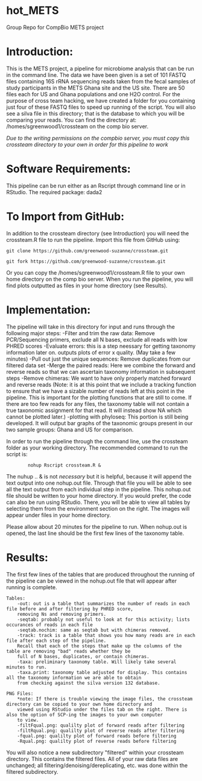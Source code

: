 # hot_METS
Group Repo for CompBio METS project

# Introduction:
  This is the METS project, a pipeline for microbiome analysis that can be run in the command line. The data we have been given is a set 
  of 101 FASTQ files containing 16S rRNA sequencing reads taken from the fecal samples of study participants in the METS Ghana site and 
  the US site. There are 50 files each for US and Ghana populations and one H2O control. For the purpose of cross team hacking, we have 
  created a folder for you containing just four of these FASTQ files to speed up running of the script. You will also see a silva file in 
  this directory; that is the database to which you will be comparing your reads. You can find the directory at: 
/homes/sgreenwood1/crossteam on the comp bio server. 

*Due to the writing permissions on the compbio server, you must copy this crossteam directory to your own in order for this pipeline to work*
          
# Software Requirements:
This pipeline can be run either as an Rscript through command line or in RStudio. The required package: dada2

# To Import from GitHub:
In addition to the crossteam directory (see Introduction) you will need the crossteam.R file to run the pipeline. 
Import this file from GitHub using:

	git clone https://github.com/greenwood-suzanne/crossteam.git

	git fork https://github.com/greenwood-suzanne/crossteam.git

Or you can copy the /homes/sgreenwood1/crossteam.R file to your own home directory on the comp bio server. When you run the pipeline, you will find plots outputted as files in your home directory (see Results).
  
# Implementation:
   The pipeline will take in this directory for input and runs through the following major steps:
      -Filter and trim the raw data: Remove PCR/Sequencing primers, exclude all N bases, exclude all reads with low PHRED scores
			-Evaluate errors: this is a step neessary for getting taxonomy information later on. outputs plots of
			error x quality. (May take a few minutes)
      -Pull out just the unique sequences: Remove duplicates from our filtered data set
      -Merge the paired reads: Here we combine the forward and reverse reads so that we can ascertain taxonomy information 
      in subsequent steps
      -Remove chimeras: We want to have only properly matched forward and reverse reads 
          (Note: it is at this point that we include a tracking function to ensure that we have a sizable number of reads left at this
          point in the pipeline. This is important for the plotting functions that are still to come. If there are too few reads for any 
          files, the taxonomy table will not contain a true taxonomic assignment for that read. It will instead show NA which cannot be 
          plotted later.)
      -plotting with phyloseq: This portion is still being developed. It will output bar graphs of the taxonomic groups present in our
      two sample groups: Ghana and US for comparison.

In order to run the pipeline through the command line, use the crossteam folder as your working directory. The recommended 
command to run the script is: 
			
			nohup Rscript crossteam.R &
			
The nuhup .. & is not *necessary* but it is helpful, because it will append the text output into one nohup.out file. Through that file
you will be able to see all the text output from each individual step in the pipeline. This nohup.out file should be written to your home 
directory. If you would prefer, the code can also be run using RStudio. There, you will be able to view all tables by selecting them from
the environment section on the right. The images will appear under files in your home directory. 

Please allow about 20 minutes for the pipeline to run. When nohup.out is opened, the last line should be the first few lines of the taxonomy table.
																																																																
# Results:																						
The first few lines of the tables that are produced throughout the running of the pipeline can be viewed in the nohup.out file that
will appear after running is complete.

	Tables:
		-out: out is a table that summarizes the number of reads in each file before and after filtering by PHRED score, 
		removing Ns and removing primers.
		-seqtab: probably not useful to look at for this activity; lists occurances of reads in each file
		-seqtab.nochim: same as seqtab but with chimeras removed. 
		-track: track is a table that shows you how many reads are in each file after each step of the pipeline. 
		Recall that each of the steps that make up the columns of the table are removing "bad" reads whether they be
		full of N bases, duplicates, or contain chimeras.
		-taxa: preliminary taxonomy table. Will likely take several minutes to run.
		-taxa.print: taxonomy table adjusted for display. This contains all the taxonomy information we are able to obtain
		from checking against the silva version 132 database.
			
	PNG Files:
		*note: If there is trouble viewing the image files, the crossteam directory can be copied to your own home directory and 
		viewed using RStudio under the files tab on the right. There is also the option of SCP-ing the images to your own computer
		to view.
		-filtFqual.png: qualilty plot of forward reads after filtering
		-filtRqual.png: qualilty plot of reverse reads after filtering
		-fqual.png: qualilty plot of forward reads before filtering
		-Rqual.png: qualilty plot of reverse reads before filtering
			
You will also notice a new subdirectory "filtered" within your crossteam directory. This contains the filtered files. 
All of your raw data files are unchanged; all filtering/denoising/dereplicating, etc. was done within the filtered subdirectory.
